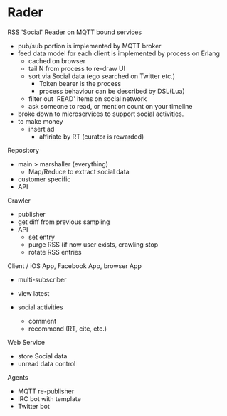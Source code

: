 Rader
=====

RSS 'Social' Reader on MQTT bound services

- pub/sub portion is implemented by MQTT broker
- feed data model for each client is implemented by process on Erlang
  - cached on browser
  - tail N from process to re-draw UI
  - sort via Social data (ego searched on Twitter etc.)
    - Token bearer is the process
    - process behaviour can be described by DSL(Lua)
  - filter out 'READ' items on social network
  - ask someone to read, or mention count on your timeline
- broke down to microservices to support social activities.
- to make money
	- insert ad
		- affiriate by RT (curator is rewarded)

Repository

+ main > marshaller (everything)
	- Map/Reduce to extract social data
+ customer specific 
+ API


Crawler

+ publisher
+ get diff from previous sampling
+ API
	- set entry
	- purge RSS (if now user exists, crawling stop
	- rotate RSS entries


Client / iOS App, Facebook App, browser App 

+ multi-subscriber

+ view latest
+ social activities
  - comment
  - recommend (RT, cite, etc.)
  


Web Service

+ store Social data
+ unread data control

Agents

+ MQTT re-publisher
+ IRC bot with template
+ Twitter bot